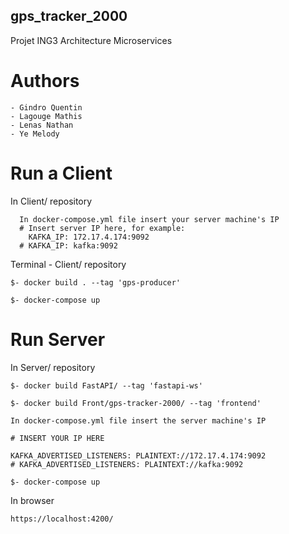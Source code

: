 ## gps_tracker_2000
Projet ING3 Architecture Microservices

# Authors 

    - Gindro Quentin
    - Lagouge Mathis
    - Lenas Nathan
    - Ye Melody

# Run a Client

In Client/ repository

      In docker-compose.yml file insert your server machine's IP
      # Insert server IP here, for example:
        KAFKA_IP: 172.17.4.174:9092
      # KAFKA_IP: kafka:9092

Terminal - Client/ repository
    
    $- docker build . --tag 'gps-producer'
    
    $- docker-compose up

# Run Server

In Server/ repository
    
    $- docker build FastAPI/ --tag 'fastapi-ws'

    $- docker build Front/gps-tracker-2000/ --tag 'frontend'

    In docker-compose.yml file insert the server machine's IP

    # INSERT YOUR IP HERE

    KAFKA_ADVERTISED_LISTENERS: PLAINTEXT://172.17.4.174:9092
    # KAFKA_ADVERTISED_LISTENERS: PLAINTEXT://kafka:9092
    
    $- docker-compose up

In browser

    https://localhost:4200/
